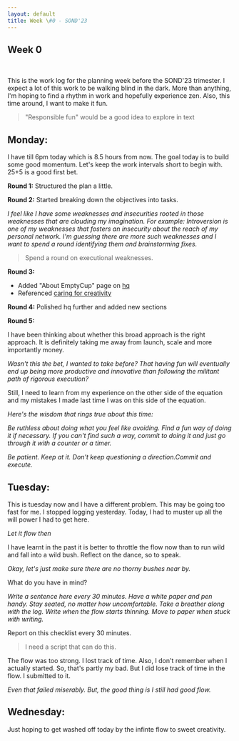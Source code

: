 ```yaml
---
layout: default
title: Week \#0 - SOND'23
---
```


## Week 0
<br>

This is the work log for the planning week before the SOND'23 trimester. I expect a lot of this work to be walking blind in the dark. More than anything, I'm hoping to find a rhythm in work and hopefully experience zen. Also, this time around, I want to make it fun.

> "Responsible fun" would be a good idea to explore in text

## Monday:

I have till 6pm today which is 8.5 hours from now. The goal today is to build some good momentum. Let's keep the work intervals short to begin with. 25+5 is a good first bet.


__Round 1:__ Structured the plan a little.

__Round 2:__ Started breaking down the objectives into tasks.


_I feel like I have some weaknesses and insecurities rooted in those weaknesses that are clouding my imagination. For example: Introversion is one of my weaknesses that fosters an insecurity about the reach of my personal network. I'm guessing there are more such weaknesses and I want to spend a round identifying them and brainstorming fixes._
    
> Spend a round on executional weaknesses.

__Round 3:__ 
  - Added "About EmptyCup" page on [hq](https://emptycuphq.github.io)
  - Referenced [caring for creativity]()

__Round 4:__ Polished hq further and added new sections

__Round 5:__

I have been thinking about whether this broad approach is the right approach. It is definitely taking me away from launch, scale and more importantly money.

_Wasn't this the bet, I wanted to take before? That having fun will eventually end up being more productive and innovative than following the militant path of rigorous execution?_

Still, I need to learn from my experience on the other side of the equation and my mistakes I made last time I was on this side of the equation. 

_Here's the wisdom that rings true about this time:_

_Be ruthless about doing what you feel like avoiding. Find a fun way of doing it if necessary. If you can't find such a way, commit to doing it and just go through it with a counter or a timer._

_Be patient. Keep at it. Don't keep questioning a direction.Commit and execute._


## Tuesday:

This is tuesday now and I have a different problem.
This may be going too fast for me. I stopped logging yesterday.
Today, I had to muster up all the will power I had to get here.

_Let it flow then_

I have learnt in the past it is better to throttle the flow now than to run wild and fall into a wild bush. Reflect on the dance, so to speak.

_Okay, let's just make sure there are no thorny bushes near by._

What do you have in mind?

_Write a sentence here every 30 minutes._
_Have a white paper and pen handy._
_Stay seated, no matter how uncomfortable._
_Take a breather along with the log._
_Write when the flow starts thinning._
_Move to paper when stuck with writing._


Report on this checklist every 30 minutes.

> I need a script that can do this.

The flow was too strong. I lost track of time. Also, I don't remember when I actually started. So, that's partly my bad. But I did lose track of time in the flow. I submitted to it.

_Even that failed miserably. But, the good thing is I still had good flow._


## Wednesday:


Just hoping to get washed off today by the infinte flow to sweet creativity.





